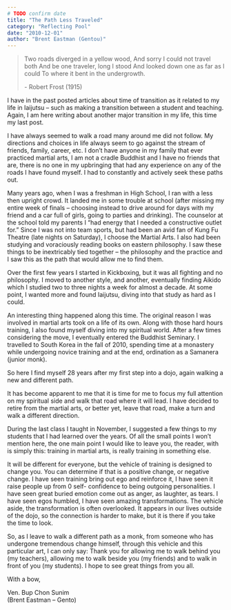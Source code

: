 ```yaml
---
# TODO confirm date
title: "The Path Less Traveled"
category: "Reflecting Pool"
date: "2010-12-01"
author: "Brent Eastman (Gentou)"
---
```


> Two roads diverged in a yellow wood,
> And sorry I could not travel both
> And be one traveler, long I stood
> And looked down one as far as I could
> To where it bent in the undergrowth.
>
> \- Robert Frost (1915)

I have in the past posted articles about time of transition as it related to my life in
Iaijutsu – such as making a transition between a student and teaching. Again, I am
here writing about another major transition in my life, this time my last post.

I have always seemed to walk a road many around me did not follow. My directions
and choices in life always seem to go against the stream of friends, family, career,
etc. I don’t have anyone in my family that ever practiced martial arts, I am not a
cradle Buddhist and I have no friends that are, there is no one in my upbringing that
had any experience on any of the roads I have found myself. I had to constantly and
actively seek these paths out.

Many years ago, when I was a freshman in High School, I ran with a less then upright
crowd. It landed me in some trouble at school (after missing my entire week of
finals – choosing instead to drive around for days with my friend and a car full of
girls, going to parties and drinking). The counselor at the school told my parents
I “had energy that I needed a constructive outlet for.” Since I was not into team
sports, but had been an avid fan of Kung Fu Theatre (late nights on Saturday), I
choose the Martial Arts. I also had been studying and voraciously reading books
on eastern philosophy. I saw these things to be inextricably tied together – the
philosophy and the practice and I saw this as the path that would allow me to find
them.

Over the first few years I started in Kickboxing, but it was all fighting and no
philosophy. I moved to another style, and another, eventually finding Aikido which
I studied two to three nights a week for almost a decade. At some point, I wanted
more and found Iaijutsu, diving into that study as hard as I could.

An interesting thing happened along this time. The original reason I was involved
in martial arts took on a life of its own. Along with those hard hours training, I also
found myself diving into my spiritual world. After a few times considering the move,
I eventually entered the Buddhist Seminary. I travelled to South Korea in the fall of
2010, spending time at a monastery while undergoing novice training and at the
end, ordination as a Samanera (junior monk).

So here I find myself 28 years after my first step into a dojo, again walking a new
and different path.

It has become apparent to me that it is time for me to focus my full attention on my
spiritual side and walk that road where it will lead. I have decided to retire from
the martial arts, or better yet, leave that road, make a turn and walk a different
direction.

During the last class I taught in November, I suggested a few things to my students
that I had learned over the years. Of all the small points I won’t mention here, the
one main point I would like to leave you, the reader, with is simply this: training in
martial arts, is really training in something else.

It will be different for everyone, but the vehicle of training is designed to change
you. You can determine if that is a positive change, or negative change. I have seen
training bring out ego and reinforce it, I have seen it raise people up from 0 self-
confidence to being outgoing personalities. I have seen great buried emotion come
out as anger, as laughter, as tears. I have seen egos humbled, I have seen amazing
transformations. The vehicle aside, the transformation is often overlooked. It
appears in our lives outside of the dojo, so the connection is harder to make, but it is
there if you take the time to look.

So, as I leave to walk a different path as a monk, from someone who has undergone
tremendous change himself, through this vehicle and this particular art, I can only
say: Thank you for allowing me to walk behind you (my teachers), allowing me to
walk beside you (my friends) and to walk in front of you (my students). I hope to see
great things from you all.

With a bow,

Ven. Bup Chon Sunim<br>
(Brent Eastman – Gento)
